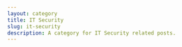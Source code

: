 ```yaml
---
layout: category
title: IT Security
slug: it-security
description: A category for IT Security related posts.
---
```

